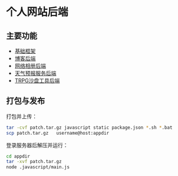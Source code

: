 # 个人网站后端

## 主要功能

* [基础框架](docs/framework.md)
* [博客后端](docs/blog.md)
* [网络相册后端](docs/gallery.md)
* [天气预报服务后端](docs/)
* [TRPG沙盘工具后端](docs/)

## 打包与发布

打包并上传：

```bash
tar -cvf patch.tar.gz javascript static package.json *.sh *.bat
scp patch.tar.gz   username@host:appdir
```

登录服务器后解压并运行：

```bash
cd appdir
tar -xvf patch.tar.gz
node .javascript/main.js
```
